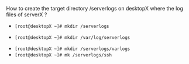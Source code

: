 How to create the target directory /serverlogs on desktopX where the log files of serverX ?
* `[root@desktopX ~]# mkdir /serverlogs`
+ `[root@desktopX ~]# mkdir /var/log/serverlogs`
* `[root@desktopX ~]# mkdir /serverlogs/varlogs`
* `[root@desktopX ~]# mk /serverlogs/ssh`

